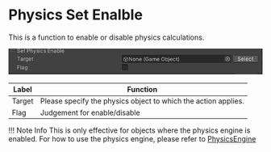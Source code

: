 # Physics Set Enalble

This is a function to enable or disable physics calculations.

![PhysicsAddVelocity](img/SetEnable.en.jpg)

| Label |  Function  |
| ----   | ---- |
| Target | Please specify the physics object to which the action applies. |
| Flag | Judgement for enable/disable |

!!! Note Info
    This is only effective for objects where the physics engine is enabled.
    For how to use the physics engine, please refer to [PhysicsEngine](../../WorldMakingGuide/PhysicsEngine.md)